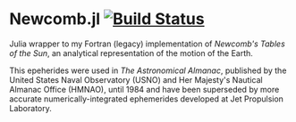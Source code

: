 # Newcomb.jl [![Build Status](https://travis-ci.com/mkretlow/Newcomb.jl.svg?branch=master)](https://travis-ci.com/mkretlow/Newcomb.jl)
Julia wrapper to my Fortran (legacy) implementation of *Newcomb's Tables of the Sun*, an analytical representation of the motion of the Earth.

This epeherides were used in *The Astronomical Almanac*, published by the United States Naval Observatory (USNO) and Her Majesty's Nautical Almanac Office (HMNAO), until 1984 and have been superseded by more accurate numerically-integrated ephemerides developed at Jet Propulsion Laboratory.
